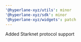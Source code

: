 ```yaml
---
'@hyperlane-xyz/utils': minor
'@hyperlane-xyz/sdk': minor
'@hyperlane-xyz/widgets': patch
---
```


Added Starknet protocol support

